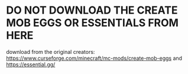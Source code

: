 # DO NOT DOWNLOAD THE CREATE MOB EGGS OR ESSENTIALS FROM HERE
 download from the original creators: https://www.curseforge.com/minecraft/mc-mods/create-mob-eggs and https://essential.gg/
